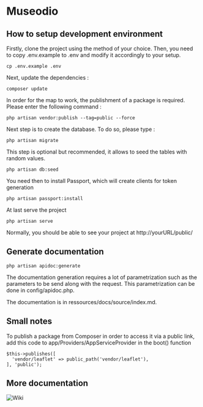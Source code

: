 # Museodio
## How to setup development environment

Firstly, clone the project using the method of your choice. Then, you need to copy .env.example to .env and modify it accordingly to your setup.

`cp .env.example .env`

Next, update the dependencies :
```
composer update
```

In order for the map to work, the publishment of a package is required. Please enter the following command :
```
php artisan vendor:publish --tag=public --force
```

Next step is to create the database. To do so, please type :
```
php artisan migrate
```

This step is optional but recommended, it allows to seed the tables with random values.
```
php artisan db:seed
```

You need then to install Passport, which will create clients for token generation
```
php artisan passport:install
```

At last serve the project
```
php artisan serve
```

Normally, you should be able to see your project at http://yourURL/public/

## Generate documentation

```
php artisan apidoc:generate
```

The documentation generation requires a lot of parametrization such as the parameters to be send along with the request.
This parametrization can be done in config/apidoc.php.

The documentation is in ressources/docs/source/index.md.

## Small notes
To publish a package from Composer in order to access it via a public link, add this code to app/Providers/AppServiceProvider in the boot() function

```
$this->publishes([
  'vendor/leaflet' => public_path('vendor/leaflet'),
], 'public');
```

## More documentation

![Wiki](https://github.com/HE-Arc/museodio/wiki)
